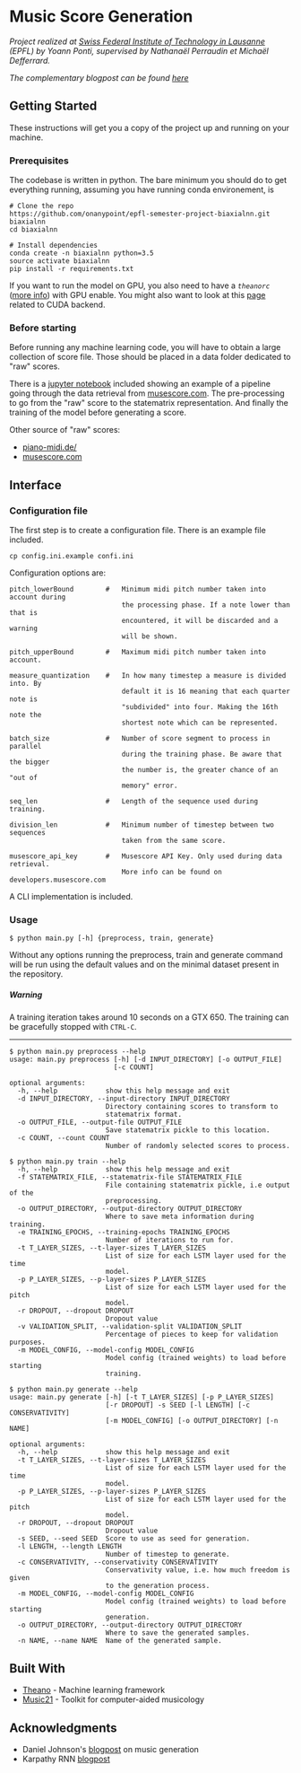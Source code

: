 # Music Score Generation

_Project realized at [Swiss Federal Institute of Technology in Lausanne](epfl.ch) (EPFL) by Yoann Ponti, supervised by Nathanaël Perraudin et Michaël Defferrard._

_The complementary blogpost can be found [here](https://onanypoint.github.io/epfl-semester-project-biaxialnn/)_

## Getting Started

These instructions will get you a copy of the project up and running on your machine.

### Prerequisites

The codebase is written in python. The bare minimum you should do to get everything running, assuming you have running conda environement, is

```shell
# Clone the repo
https://github.com/onanypoint/epfl-semester-project-biaxialnn.git biaxialnn
cd biaxialnn

# Install dependencies
conda create -n biaxialnn python=3.5
source activate biaxialnn
pip install -r requirements.txt
```

If you want to run the model on GPU, you also need to have a _```theanorc```_ ([more info](http://deeplearning.net/software/theano/library/config.html)) with GPU enable. You might also want to look at this [page](http://deeplearning.net/software/theano/tutorial/using_gpu.html) related to CUDA backend.

### Before starting

Before running any machine learning code, you will have to obtain a large collection of score file. Those should be placed in a data folder dedicated to "raw" scores.

There is a [jupyter notebook]() included showing an example of a pipeline going through the data retrieval from [musescore.com](http://musescore.com/). The pre-processing to go from the "raw" score to the statematrix representation. And finally the training of the model before generating a score.

Other source of "raw" scores:

- [piano-midi.de/](http://www.piano-midi.de/)
- [musescore.com](http://www.musescore.com)

## Interface

### Configuration file

The first step is to create a configuration file. There is an example file included.

```
cp config.ini.example confi.ini
```

Configuration options are:

```
pitch_lowerBound        #   Minimum midi pitch number taken into account during 
                            the processing phase. If a note lower than that is 
                            encountered, it will be discarded and a warning 
                            will be shown.

pitch_upperBound        #   Maximum midi pitch number taken into account.

measure_quantization    #   In how many timestep a measure is divided into. By
                            default it is 16 meaning that each quarter note is
                            "subdivided" into four. Making the 16th note the 
                            shortest note which can be represented.

batch_size              #   Number of score segment to process in parallel
                            during the training phase. Be aware that the bigger
                            the number is, the greater chance of an "out of 
                            memory" error.

seq_len                 #   Length of the sequence used during training.       

division_len            #   Minimum number of timestep between two sequences 
                            taken from the same score.

musescore_api_key       #   Musescore API Key. Only used during data retrieval.
                            More info can be found on developers.musescore.com
```
A CLI implementation is included.

### Usage


```shell
$ python main.py [-h] {preprocess, train, generate}
```

Without any options running the preprocess, train and generate command will be
run using the default values and on the minimal dataset present in the repository.

##### Warning
A training iteration takes around 10 seconds on a GTX 650. The training can be
gracefully stopped with ```CTRL-C```.

-------------

```shell
$ python main.py preprocess --help
usage: main.py preprocess [-h] [-d INPUT_DIRECTORY] [-o OUTPUT_FILE]
                          [-c COUNT]

optional arguments:
  -h, --help            show this help message and exit
  -d INPUT_DIRECTORY, --input-directory INPUT_DIRECTORY
                        Directory containing scores to transform to
                        statematrix format.
  -o OUTPUT_FILE, --output-file OUTPUT_FILE
                        Save statematrix pickle to this location.
  -c COUNT, --count COUNT
                        Number of randomly selected scores to process.
```


```shell
$ python main.py train --help                    
  -h, --help            show this help message and exit
  -f STATEMATRIX_FILE, --statematrix-file STATEMATRIX_FILE
                        File containing statematrix pickle, i.e output of the
                        preprocessing.
  -o OUTPUT_DIRECTORY, --output-directory OUTPUT_DIRECTORY
                        Where to save meta information during training.
  -e TRAINING_EPOCHS, --training-epochs TRAINING_EPOCHS
                        Number of iterations to run for.
  -t T_LAYER_SIZES, --t-layer-sizes T_LAYER_SIZES
                        List of size for each LSTM layer used for the time
                        model.
  -p P_LAYER_SIZES, --p-layer-sizes P_LAYER_SIZES
                        List of size for each LSTM layer used for the pitch
                        model.
  -r DROPOUT, --dropout DROPOUT
                        Dropout value
  -v VALIDATION_SPLIT, --validation-split VALIDATION_SPLIT
                        Percentage of pieces to keep for validation purposes.
  -m MODEL_CONFIG, --model-config MODEL_CONFIG
                        Model config (trained weights) to load before starting
                        training.
```

```shell
$ python main.py generate --help
usage: main.py generate [-h] [-t T_LAYER_SIZES] [-p P_LAYER_SIZES]
                        [-r DROPOUT] -s SEED [-l LENGTH] [-c CONSERVATIVITY]
                        [-m MODEL_CONFIG] [-o OUTPUT_DIRECTORY] [-n NAME]

optional arguments:
  -h, --help            show this help message and exit
  -t T_LAYER_SIZES, --t-layer-sizes T_LAYER_SIZES
                        List of size for each LSTM layer used for the time
                        model.
  -p P_LAYER_SIZES, --p-layer-sizes P_LAYER_SIZES
                        List of size for each LSTM layer used for the pitch
                        model.
  -r DROPOUT, --dropout DROPOUT
                        Dropout value
  -s SEED, --seed SEED  Score to use as seed for generation.
  -l LENGTH, --length LENGTH
                        Number of timestep to generate.
  -c CONSERVATIVITY, --conservativity CONSERVATIVITY
                        Conservativity value, i.e. how much freedom is given
                        to the generation process.
  -m MODEL_CONFIG, --model-config MODEL_CONFIG
                        Model config (trained weights) to load before starting
                        generation.
  -o OUTPUT_DIRECTORY, --output-directory OUTPUT_DIRECTORY
                        Where to save the generated samples.
  -n NAME, --name NAME  Name of the generated sample.
```

## Built With

* [Theano](http://www.deeplearning.net/software/theano/) - Machine learning framework
* [Music21](http://web.mit.edu/music21/) - Toolkit for computer-aided musicology

## Acknowledgments

* Daniel Johnson's [blogpost](http://www.hexahedria.com/2015/08/03/composing-music-with-recurrent-neural-networks/) on music generation
* Karpathy RNN [blogpost](https://karpathy.github.io/2015/05/21/rnn-effectiveness/)